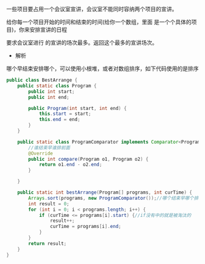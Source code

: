 一些项目要占用一个会议室宣讲，会议室不能同时容纳两个项目的宣讲。 

给你每一个项目开始的时间和结束的时间(给你一个数组，里面 是一个个具体的项目)，你来安排宣讲的日程

要求会议室进行 的宣讲的场次最多。返回这个最多的宣讲场次。

- 解析

哪个早结束安排哪个，可以使用小根堆，或者对数组排序，如下代码使用的是排序

```java
public class BestArrange {
    public static class Program {
        public int start;
        public int end;

        public Program(int start, int end) {
            this.start = start;
            this.end = end;
        }
    }

    public static class ProgramComparator implements Comparator<Program> {
        //谁结束早谁排前面
        @Override
        public int compare(Program o1, Program o2) {
            return o1.end - o2.end;
        }

    }

    public static int bestArrange(Program[] programs, int curTime) {
        Arrays.sort(programs, new ProgramComparator());//哪个结束早哪个排前面,所以就有下面判断
        int result = 0;
        for (int i = 0; i < programs.length; i++) {
            if (curTime <= programs[i].start) {//if没有中的就是被淘汰的
                result++;
                curTime = programs[i].end;
            }
        }
        return result;
    }
}
```
